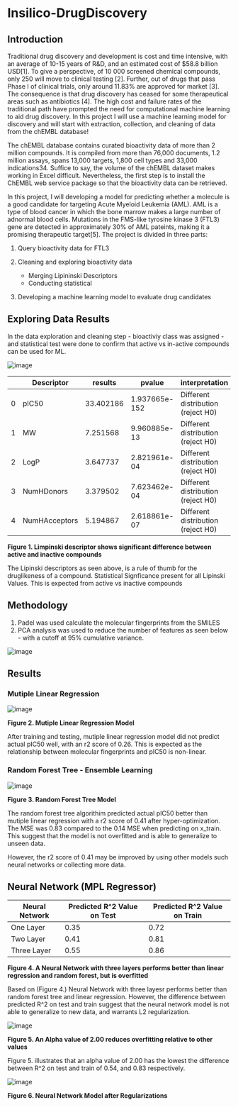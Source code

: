 # Insilico-DrugDiscovery

## Introduction

Traditional drug discovery and development is cost and time intensive, with an average of 10-15 years of R&D, and an estimated cost of $58.8 billion USD[1]. To give a perspective, of 10 000 screened chemical compounds, only 250 will move to clinical testing [2]. Further, out of drugs that pass Phase I of clinical trials, only around 11.83% are approved for market [3]. The consequence is that drug discovery has ceased for some therapeutical areas such as antibiotics [4]. The high cost and failure rates of the traditional path have prompted the need for computational machine learning to aid drug discovery. In this project I will use a machine learning model for discovery and will start with extraction, collection, and cleaning of data from the chEMBL database!

The chEMBL database contains curated bioactivity data of more than 2 million compounds. It is compiled from more than 76,000 documents, 1.2 million assays, spans 13,000 targets, 1,800 cell types and 33,000 indications34. Suffice to say, the volume of the chEMBL dataset makes working in Excel difficult. Nevertheless, the first step is to install the ChEMBL web service package so that the bioactivity data can be retrieved. 

In this project, I will developing a model for predicting whether a molecule is a good candidate for targeting Acute Myeloid Leukemia (AML). AML is a type of blood cancer in which the bone marrow makes a large number of adnormal blood cells. Mutations in the FMS-like tyrosine kinase 3 (FTL3) gene are detected in approximately 30% of AML pateints, making it a promising therapeutic target[5]. The project is divided in three parts:

1) Query bioactivity data for FTL3
2) Cleaning and exploring bioactivity data
    * Merging Lipininski Descriptors
    * Conducting statistical 

3) Developing a machine learning model to evaluate drug candidates

## Exploring Data Results

In the data exploration and cleaning step - bioactiviy class was assigned - and statistical test were done to confirm that active vs in-active compounds can be used for ML. 

![image](https://user-images.githubusercontent.com/89043234/222947169-a5f586ac-50cc-4789-be34-5d079bf292bb.png)

|   | Descriptor    | results   | pvalue        | interpretation                     |
|---|---------------|-----------|---------------|------------------------------------|
| 0 | pIC50         | 33.402186 | 1.937665e-152 | Different distribution (reject H0) |
| 1 | MW            | 7.251568  | 9.960885e-13  | Different distribution (reject H0) |
| 2 | LogP          | 3.647737  | 2.821961e-04  | Different distribution (reject H0) |
| 3 | NumHDonors    | 3.379502  | 7.623462e-04  | Different distribution (reject H0) |
| 4 | NumHAcceptors | 5.194867  | 2.618861e-07  | Different distribution (reject H0) |

**Figure 1.  Limpinski descriptor shows significant difference between active and inactive compounds**

The Lipinski descriptors as seen above, is a rule of thumb for the druglikeness of a compound. 
Statistical Signficance present for all Lipinski Values. This is expected from active vs inactive compounds 

## Methodology

1) Padel was used calculate the molecular fingerprints from the SMILES
2) PCA analysis was used to reduce the number of features as seen below - with a cutoff at 95% cumulative variance. 

![image](https://user-images.githubusercontent.com/89043234/223281694-e144b2ca-f976-4ced-8c08-a594baf61038.png)

## Results 

### Mutiple Linear Regression 

![image](https://user-images.githubusercontent.com/89043234/223282259-7dd24ca6-0414-431e-9b1b-289bab457d40.png)

**Figure 2. Mutiple Linear Regression Model**

After training and testing, mutiple linear regression model did not predict actual pIC50 well, with an r2 score of 0.26. This is expected as the relationship between molecular fingerprints and pIC50 is non-linear. 

### Random Forest Tree - Ensemble Learning 

![image](https://user-images.githubusercontent.com/89043234/223282328-b889e6ea-7f01-4493-81d8-cb4e46187c99.png)

**Figure 3. Random Forest Tree Model**

The random forest tree algorithim predicted actual pIC50 better than mutiple linear regression with a r2 score of 0.41 after hyper-optimization. The MSE was 0.83 compared to the 0.14 MSE when predicting on x_train. This suggest that the model is not overfitted and is able to generalize to unseen data. 

However, the r2 score of 0.41 may be improved by using other models such neural networks or collecting more data. 

## Neural Network (MPL Regressor)

| Neural Network | Predicted R^2 Value on Test | Predicted R^2 Value on Train |
|----------------|-----------------------------|------------------------------|
| One Layer      | 0.35                        | 0.72                         |
| Two Layer      | 0.41                        | 0.81                         |
| Three Layer    | 0.55                        | 0.86                         |

**Figure 4. A Neural Network with three layers performs better than linear regression and random forest, but is overfitted**

Based on (Figure 4.) Neural Network with three layesr performs better than random forest tree and linear regression. However, the difference between predicted R^2 on test and train suggest that the neural network model is not able to generalize to new data, and warrants L2 regularization.

![image](https://user-images.githubusercontent.com/89043234/226152060-2a430c6d-b8e6-439a-8443-fc9d09e4684c.png)

**Figure 5. An Alpha value of 2.00 reduces overfitting relative to other values**

Figure 5. illustrates that an alpha value of 2.00 has the lowest the difference between R^2 on test and train of 0.54, and 0.83 respectively. 

![image](https://user-images.githubusercontent.com/89043234/226152002-3d95330c-7c9b-47ba-ba9e-faa9d2b9e467.png)

**Figure 6. Neural Network Model after Regularizations**



